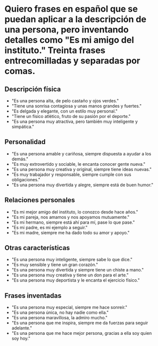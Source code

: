 # Quiero frases en español que se puedan aplicar a la descripción de una persona, pero inventando detalles como "Es mi amigo del instituto." Treinta frases entrecomilladas y separadas por comas.


## Descripción física

  * "Es una persona alta, de pelo castaño y ojos verdes."
  * "Tiene una sonrisa contagiosa y unas manos grandes y fuertes."
  * "Es delgada y elegante, con un estilo muy personal."
  * "Tiene un físico atlético, fruto de su pasión por el deporte."
  * "Es una persona muy atractiva, pero también muy inteligente y simpática."

## Personalidad

  * "Es una persona amable y cariñosa, siempre dispuesta a ayudar a los demás."
  * "Es muy extrovertido y sociable, le encanta conocer gente nueva."
  * "Es una persona muy creativa y original, siempre tiene ideas nuevas."
  * "Es muy trabajador y responsable, siempre cumple con sus obligaciones."
  * "Es una persona muy divertida y alegre, siempre está de buen humor."

## Relaciones personales

  * "Es mi mejor amigo del instituto, lo conozco desde hace años."
  * "Es mi pareja, nos amamos y nos apoyamos mutuamente."
  * "Es mi hermano, siempre está ahí para mí, pase lo que pase."
  * "Es mi padre, es mi ejemplo a seguir."
  * "Es mi madre, siempre me ha dado todo su amor y apoyo."

## Otras características

  * "Es una persona muy inteligente, siempre sabe lo que dice."
  * "Es muy sensible y tiene un gran corazón."
  * "Es una persona muy divertida y siempre tiene un chiste a mano."
  * "Es una persona muy creativa y tiene un don para el arte."
  * "Es una persona muy deportista y le encanta el ejercicio físico."

## Frases inventadas

  * "Es una persona muy especial, siempre me hace sonreír."
  * "Es una persona única, no hay nadie como ella."
  * "Es una persona maravillosa, la admiro mucho."
  * "Es una persona que me inspira, siempre me da fuerzas para seguir adelante."
  * "Es una persona que me hace mejor persona, gracias a ella soy quien soy hoy."
